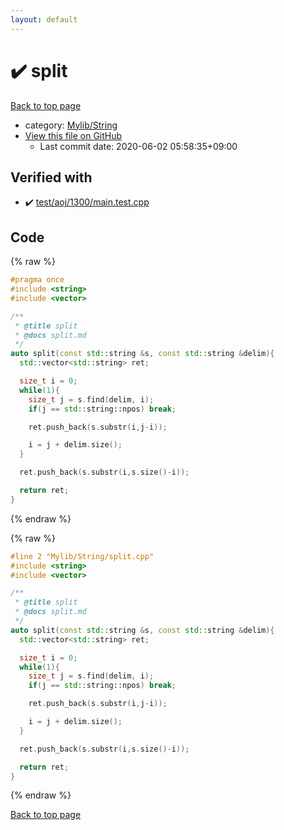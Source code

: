 ```yaml
---
layout: default
---
```


<!-- mathjax config similar to math.stackexchange -->
<script type="text/javascript" async
  src="https://cdnjs.cloudflare.com/ajax/libs/mathjax/2.7.5/MathJax.js?config=TeX-MML-AM_CHTML">
</script>
<script type="text/x-mathjax-config">
  MathJax.Hub.Config({
    TeX: { equationNumbers: { autoNumber: "AMS" }},
    tex2jax: {
      inlineMath: [ ['$','$'] ],
      processEscapes: true
    },
    "HTML-CSS": { matchFontHeight: false },
    displayAlign: "left",
    displayIndent: "2em"
  });
</script>

<script type="text/javascript" src="https://cdnjs.cloudflare.com/ajax/libs/jquery/3.4.1/jquery.min.js"></script>
<script src="https://cdn.jsdelivr.net/npm/jquery-balloon-js@1.1.2/jquery.balloon.min.js" integrity="sha256-ZEYs9VrgAeNuPvs15E39OsyOJaIkXEEt10fzxJ20+2I=" crossorigin="anonymous"></script>
<script type="text/javascript" src="../../../assets/js/copy-button.js"></script>
<link rel="stylesheet" href="../../../assets/css/copy-button.css" />


# :heavy_check_mark: split

<a href="../../../index.html">Back to top page</a>

* category: <a href="../../../index.html#d75653ebf9facf6e669959c8c0d9cbcf">Mylib/String</a>
* <a href="{{ site.github.repository_url }}/blob/master/Mylib/String/split.cpp">View this file on GitHub</a>
    - Last commit date: 2020-06-02 05:58:35+09:00




## Verified with

* :heavy_check_mark: <a href="../../../verify/test/aoj/1300/main.test.cpp.html">test/aoj/1300/main.test.cpp</a>


## Code

<a id="unbundled"></a>
{% raw %}
```cpp
#pragma once
#include <string>
#include <vector>

/**
 * @title split
 * @docs split.md
 */
auto split(const std::string &s, const std::string &delim){
  std::vector<std::string> ret;

  size_t i = 0;
  while(1){
    size_t j = s.find(delim, i);
    if(j == std::string::npos) break;

    ret.push_back(s.substr(i,j-i));

    i = j + delim.size();
  }

  ret.push_back(s.substr(i,s.size()-i));

  return ret;
}

```
{% endraw %}

<a id="bundled"></a>
{% raw %}
```cpp
#line 2 "Mylib/String/split.cpp"
#include <string>
#include <vector>

/**
 * @title split
 * @docs split.md
 */
auto split(const std::string &s, const std::string &delim){
  std::vector<std::string> ret;

  size_t i = 0;
  while(1){
    size_t j = s.find(delim, i);
    if(j == std::string::npos) break;

    ret.push_back(s.substr(i,j-i));

    i = j + delim.size();
  }

  ret.push_back(s.substr(i,s.size()-i));

  return ret;
}

```
{% endraw %}

<a href="../../../index.html">Back to top page</a>

